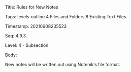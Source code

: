 Title:  Rules for New Notes

Tags:   levels-outline.4 Files and Folders.8 Existing Text Files

Timestamp: 20210608235523

Seq:    4.9.3

Level:  4 - Subsection

Body: 

New notes will be written out using Notenik's file format. 

